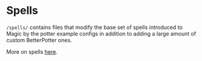 # Spells

`/spells/` contains files that modify the base set of spells introduced to Magic by the potter example configs in addition to adding a large amount of custom BetterPotter ones.

More on spells [here](https://github.com/elBukkit/MagicPlugin/wiki/Custom-Spells).
